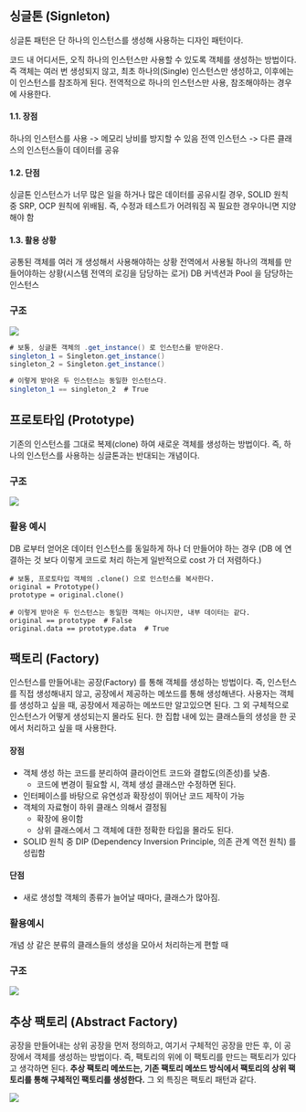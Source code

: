 ## 싱글톤 (Signleton)

싱글톤 패턴은 단 하나의 인스턴스를 생성해 사용하는 디자인 패턴이다.

코드 내 어디서든, 오직 하나의 인스턴스만 사용할 수 있도록 객체를 생성하는 방법이다.
즉 객체는 여러 번 생성되지 않고, 최초 하나의(Single) 인스턴스만 생성하고, 이후에는 이 인스턴스를 참조하게 된다.
전역적으로 하나의 인스턴스만 사용, 참조해야하는 경우에 사용한다.

#### 1.1. 장점

하나의 인스턴스를 사용 -> 메모리 낭비를 방지할 수 있음
전역 인스턴스 -> 다른 클래스의 인스턴스들이 데이터를 공유

#### 1.2. 단점

싱글톤 인스턴스가 너무 많은 일을 하거나 많은 데이터를 공유시킬 경우,
SOLID 원칙 중 SRP, OCP 원칙에 위배됨.
즉, 수정과 테스트가 어려워짐
꼭 필요한 경우아니면 지양해야 함

#### 1.3. 활용 상황

공통된 객체를 여러 개 생성해서 사용해야하는 상황
전역에서 사용될 하나의 객체를 만들어야하는 상황(시스템 전역의 로깅을 담당하는 로거)
DB 커넥션과 Pool 을 담당하는 인스턴스

### 구조

![](https://images.velog.io/images/shinsw627/post/9adeae34-4675-4efd-8f5b-8d87224383c6/image.png)

```java
# 보통, 싱글톤 객체의 .get_instance() 로 인스턴스를 받아온다.
singleton_1 = Singleton.get_instance()
singleton_2 = Singleton.get_instance()

# 이렇게 받아온 두 인스턴스는 동일한 인스턴스다.
singleton_1 == singleton_2  # True
```

## 프로토타입 (Prototype)

기존의 인스턴스를 그대로 복제(clone) 하여 새로운 객체를 생성하는 방법이다.
즉, 하나의 인스턴스를 사용하는 싱글톤과는 반대되는 개념이다.

### 구조

![](https://images.velog.io/images/shinsw627/post/a448eaf0-9ab0-4357-ba94-a37bfd9c7658/image.png)

### 활용 예시

DB 로부터 얻어온 데이터 인스턴스를 동일하게 하나 더 만들어야 하는 경우 (DB 에 연결하는 것 보다 이렇게 코드로 처리 하는게 일반적으로 cost 가 더 저렴하다.)

```
# 보통, 프로토타입 객체의 .clone() 으로 인스턴스를 복사한다.
original = Prototype()
prototype = original.clone()

# 이렇게 받아온 두 인스턴스는 동일한 객체는 아니지만, 내부 데이터는 같다.
original == prototype  # False
original.data == prototype.data  # True
```

## 팩토리 (Factory)

인스턴스를 만들어내는 공장(Factory) 를 통해 객체를 생성하는 방법이다.
즉, 인스턴스를 직접 생성해내지 않고, 공장에서 제공하는 메쏘드를 통해 생성해낸다.
사용자는 객체를 생성하고 싶을 때, 공장에서 제공하는 메쏘드만 알고있으면 된다.
그 외 구체적으로 인스턴스가 어떻게 생성되는지 몰라도 된다.
한 집합 내에 있는 클래스들의 생성을 한 곳에서 처리하고 싶을 때 사용한다.

#### 장점

- 객체 생성 하는 코드를 분리하여 클라이언트 코드와 결합도(의존성)를 낮춤.
  - 코드에 변경이 필요할 시, 객체 생성 클래스만 수정하면 된다.
- 인터페이스를 바탕으로 유연성과 확장성이 뛰어난 코드 제작이 가능
- 객체의 자료형이 하위 클래스 의해서 결정됨
  - 확장에 용이함
  - 상위 클래스에서 그 객체에 대한 정확한 타입을 몰라도 된다.
- SOLID 원칙 중 DIP (Dependency Inversion Principle, 의존 관계 역전 원칙) 를 성립함

#### 단점

- 새로 생성할 객체의 종류가 늘어날 때마다, 클래스가 많아짐.

### 활용예시

개념 상 같은 분류의 클래스들의 생성을 모아서 처리하는게 편할 때

### 구조

![](https://images.velog.io/images/shinsw627/post/f5b37e9f-0803-4056-8a7a-f7e1312ba7e1/image.png)

## 추상 팩토리 (Abstract Factory)

공장을 만들어내는 상위 공장을 먼저 정의하고, 여기서 구체적인 공장을 만든 후, 이 공장에서 객체를 생성하는 방법이다.
즉, 팩토리의 위에 이 팩토리를 만드는 팩토리가 있다고 생각하면 된다.
**추상 팩토리 메쏘드는, 기존 팩토리 메쏘드 방식에서
팩토리의 상위 팩토리를 통해 구체적인 팩토리를 생성한다.**
그 외 특징은 팩토리 패턴과 같다.

![](https://images.velog.io/images/shinsw627/post/5efdf2c5-b7b6-468c-b211-5c0dbf2cfa76/image.png)
